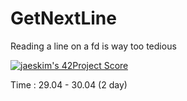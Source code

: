 # GetNextLine
Reading a line on a fd is way too tedious

[![jaeskim's 42Project Score](https://badge42.herokuapp.com/api/project/gmother/get_next_line)](https://github.com/JaeSeoKim/badge42)

Time : 29.04 - 30.04 (2 day)
